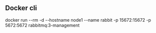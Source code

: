 ## Docker cli
docker run --rm -d --hostname node1 --name rabbit -p 15672:15672 -p 5672:5672 rabbitmq:3-management